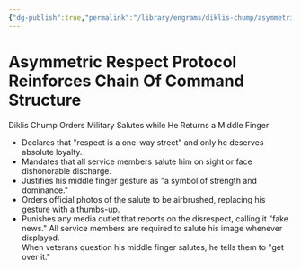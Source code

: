 ```yaml
---
{"dg-publish":true,"permalink":"/library/engrams/diklis-chump/asymmetric-respect-protocol-reinforces-chain-of-command-structure/","tags":["DC/Military","DC/AS5"]}
---
```


# Asymmetric Respect Protocol Reinforces Chain Of Command Structure
Diklis Chump Orders Military Salutes while He Returns a Middle Finger
- Declares that "respect is a one-way street" and only he deserves absolute loyalty.  
- Mandates that all service members salute him on sight or face dishonorable discharge.  
- Justifies his middle finger gesture as "a symbol of strength and dominance."  
- Orders official photos of the salute to be airbrushed, replacing his gesture with a thumbs-up.  
- Punishes any media outlet that reports on the disrespect, calling it "fake news."
	All service members are required to salute his image whenever displayed.  
	When veterans question his middle finger salutes, he tells them to "get over it."
